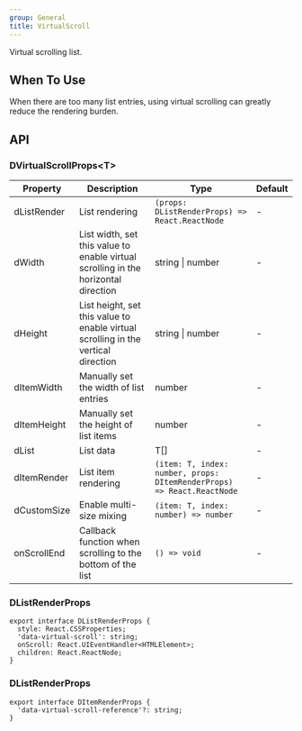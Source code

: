 ```yaml
---
group: General
title: VirtualScroll
---
```


Virtual scrolling list.

## When To Use

When there are too many list entries, using virtual scrolling can greatly reduce the rendering burden.

## API

### DVirtualScrollProps\<T\>

<!-- prettier-ignore-start -->
| Property | Description | Type | Default | 
| --- | --- | --- | --- | 
| dListRender | List rendering | `(props: DListRenderProps) => React.ReactNode` | - |
| dWidth | List width, set this value to enable virtual scrolling in the horizontal direction | string \| number | - |
| dHeight | List height, set this value to enable virtual scrolling in the vertical direction | string \| number | - |
| dItemWidth | Manually set the width of list entries | number | - |
| dItemHeight | Manually set the height of list items | number | - |
| dList | List data | T[] | - |
| dItemRender | List item rendering | `(item: T, index: number, props: DItemRenderProps)  => React.ReactNode` | - | 
| dCustomSize | Enable multi-size mixing | `(item: T, index: number) => number` | - |
| onScrollEnd | Callback function when scrolling to the bottom of the list | `() => void` | - |
<!-- prettier-ignore-end -->

### DListRenderProps

```tsx
export interface DListRenderProps {
  style: React.CSSProperties;
  'data-virtual-scroll': string;
  onScroll: React.UIEventHandler<HTMLElement>;
  children: React.ReactNode;
}
```

### DListRenderProps

```tsx
export interface DItemRenderProps {
  'data-virtual-scroll-reference'?: string;
}
```
